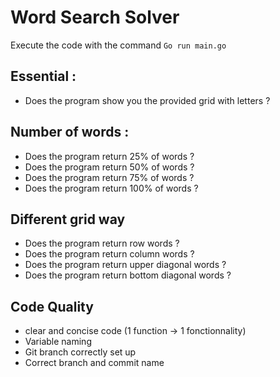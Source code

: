 # Word Search Solver

Execute the code with the command ```Go run main.go```

## Essential :
* Does the program show you the provided grid with letters ?

## Number of words :
* Does the program return 25% of words ?
* Does the program return 50% of words ?
* Does the program return 75% of words ?
* Does the program return 100% of words ?

## Different grid way
* Does the program return row words ?
* Does the program return column words ?
* Does the program return upper diagonal words ?
* Does the program return bottom diagonal words ?

## Code Quality
* clear and concise code (1 function -> 1 fonctionnality)
* Variable naming
* Git branch correctly set up
* Correct branch and commit name
